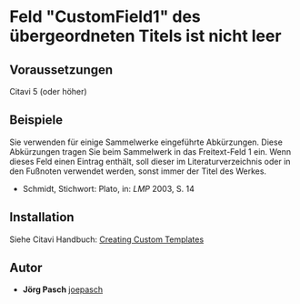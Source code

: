 # Feld "CustomField1" des übergeordneten Titels ist nicht leer

## Voraussetzungen
Citavi 5 (oder höher)

## Beispiele
Sie verwenden für einige Sammelwerke eingeführte Abkürzungen. Diese Abkürzungen tragen Sie beim Sammelwerk in das Freitext-Feld 1 ein. Wenn dieses Feld einen Eintrag enthält, soll dieser im Literaturverzeichnis oder in den Fußnoten verwendet werden, sonst immer der Titel des Werkes.


- Schmidt, Stichwort: Plato, in: _LMP_ 2003, S. 14

## Installation
Siehe Citavi Handbuch: [Creating Custom Templates](http://www.citavi.com/creating_custom_templates)

## Autor

* **Jörg Pasch** [joepasch](https://github.com/joepasch)
